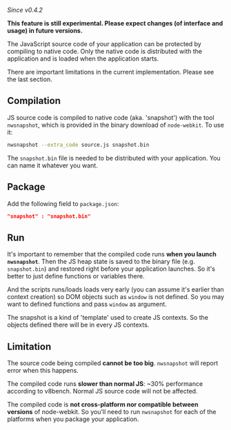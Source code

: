 _Since v0.4.2_

**This feature is still experimental. Please expect changes (of interface and usage) in future versions.**

The JavaScript source code of your application can be protected by compiling to native code. Only the native code is distributed with the application and is loaded when the application starts.

There are important limitations in the current implementation. Please see the last section.

## Compilation

JS source code is compiled to native code (aka. 'snapshot') with the tool `nwsnapshot`, which is provided in the binary download of `node-webkit`. To use it:

````bash
nwsnapshot --extra_code source.js snapshot.bin
````
The `snapshot.bin` file is needed to be distributed with your application. You can name it whatever you want.

## Package

Add the following field to `package.json`:
````json
"snapshot" : "snapshot.bin"
````

## Run

It's important to remember that the compiled code runs **when you launch `nwsnapshot`**. Then the JS heap state is saved to the binary file (e.g. `snapshot.bin`) and restored right before your application launches. So it's better to just define functions or variables there.

And the scripts runs/loads loads very early (you can assume it's earlier than context creation) so DOM objects such as `window` is not defined. So you may want to defined functions and pass `window` as argument.

The snapshot is a kind of 'template' used to create JS contexts. So the objects defined there will be in every JS contexts.

## Limitation

The source code being compiled **cannot be too big**. `nwsnapshot` will report error when this happens.

The compiled code runs **slower than normal JS**: ~30% performance according to v8bench. Normal JS source code will not be affected.

The compiled code is **not cross-platform nor compatible between versions** of node-webkit. So you'll need to run `nwsnapshot` for each of the platforms when you package your application.